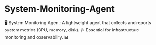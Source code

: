 # System-Monitoring-Agent
🖥️ System Monitoring Agent: A lightweight agent that collects and reports system metrics (CPU, memory, disk). 🩺 Essential for infrastructure monitoring and observability. 📊
